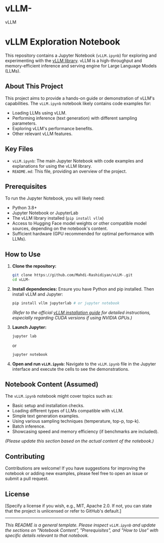 # vLLM-
vLLM
# vLLM Exploration Notebook

This repository contains a Jupyter Notebook (`vLLM.ipynb`) for exploring and experimenting with the [vLLM library](https://github.com/vllm-project/vllm). vLLM is a high-throughput and memory-efficient inference and serving engine for Large Language Models (LLMs).

## About This Project

This project aims to provide a hands-on guide or demonstration of vLLM's capabilities. The `vLLM.ipynb` notebook likely contains code examples for:

*   Loading LLMs using vLLM.
*   Performing inference (text generation) with different sampling parameters.
*   Exploring vLLM's performance benefits.
*   Other relevant vLLM features.

## Key Files

*   `vLLM.ipynb`: The main Jupyter Notebook with code examples and explanations for using the vLLM library.
*   `README.md`: This file, providing an overview of the project.

## Prerequisites

To run the Jupyter Notebook, you will likely need:

*   Python 3.8+
*   Jupyter Notebook or JupyterLab
*   The vLLM library installed (`pip install vllm`)
*   Access to Hugging Face model weights or other compatible model sources, depending on the notebook's content.
*   Sufficient hardware (GPU recommended for optimal performance with LLMs).

## How to Use

1.  **Clone the repository:**
    ```bash
    git clone https://github.com/Mahdi-Rashidiyan/vLLM-.git
    cd vLLM-
    ```

2.  **Install dependencies:**
    Ensure you have Python and pip installed. Then install vLLM and Jupyter:
    ```bash
    pip install vllm jupyterlab # or jupyter notebook
    ```
    *(Refer to the official [vLLM installation guide](https://vllm.readthedocs.io/en/latest/getting_started/installation.html) for detailed instructions, especially regarding CUDA versions if using NVIDIA GPUs.)*

3.  **Launch Jupyter:**
    ```bash
    jupyter lab
    ```
    or
    ```bash
    jupyter notebook
    ```

4.  **Open and run `vLLM.ipynb`:**
    Navigate to the `vLLM.ipynb` file in the Jupyter interface and execute the cells to see the demonstrations.

## Notebook Content (Assumed)

The `vLLM.ipynb` notebook might cover topics such as:

*   Basic setup and installation checks.
*   Loading different types of LLMs compatible with vLLM.
*   Simple text generation examples.
*   Using various sampling techniques (temperature, top-p, top-k).
*   Batch inference.
*   Showcasing speed and memory efficiency (if benchmarks are included).

*(Please update this section based on the actual content of the notebook.)*

## Contributing

Contributions are welcome! If you have suggestions for improving the notebook or adding new examples, please feel free to open an issue or submit a pull request.

## License

[Specify a license if you wish, e.g., MIT, Apache 2.0. If not, you can state that the project is unlicensed or refer to GitHub's default.]

---

*This README is a general template. Please inspect `vLLM.ipynb` and update the sections on "Notebook Content", "Prerequisites", and "How to Use" with specific details relevant to that notebook.*
